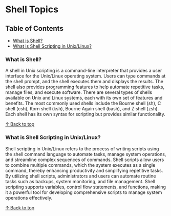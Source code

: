 # Shell Topics

## Table of Contents
- [What is Shell?](#what-is-shell)
- [What is Shell Scripting in Unix/Linux?](#what-is-shell-scripting-in-unixlinux)

### What is Shell?

A shell in Unix scripting is a command-line interpreter that provides a user interface for the Unix/Linux operating system. Users can type commands at the shell prompt, and the shell executes them and displays the results. The shell also provides programming features to help automate repetitive tasks, manage files, and execute software.
There are several types of shells available on Unix and Linux systems, each with its own set of features and benefits. The most commonly used shells include the Bourne shell (sh), C shell (csh), Korn shell (ksh), Bourne Again shell (bash), and Z shell (zsh). Each shell has its own syntax for scripting but provides similar functionality.

[↑ Back to top](#shell-topics)

### What is Shell Scripting in Unix/Linux?

Shell scripting in Unix/Linux refers to the process of writing scripts using the shell command language to automate tasks, manage system operations, and streamline complex sequences of commands. Shell scripts allow users to combine multiple commands, which the system executes as a single command, thereby enhancing productivity and simplifying repetitive tasks.
By utilizing shell scripts, administrators and users can automate routine tasks such as backups, system monitoring, and file management. Shell scripting supports variables, control flow statements, and functions, making it a powerful tool for developing comprehensive scripts to manage system operations effectively.

[↑ Back to top](#shell-topics)


